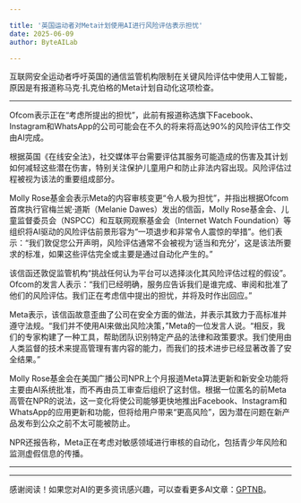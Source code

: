 ```yaml
---

title: '英国运动者对Meta计划使用AI进行风险评估表示担忧'
date: 2025-06-09
author: ByteAILab

---
```


互联网安全运动者呼吁英国的通信监管机构限制在关键风险评估中使用人工智能，原因是有报道称马克·扎克伯格的Meta计划自动化这项检查。

---
Ofcom表示正在“考虑所提出的担忧”，此前有报道称选旗下Facebook、Instagram和WhatsApp的公司可能会在不久的将来将高达90%的风险评估工作交由AI完成。

根据英国《在线安全法》，社交媒体平台需要评估其服务可能造成的伤害及其计划如何减轻这些潜在伤害，特别关注保护儿童用户和防止非法内容出现。风险评估过程被视为该法的重要组成部分。

Molly Rose基金会表示Meta的内容审核变更“令人极为担忧”，并指出根据Ofcom首席执行官梅兰妮·道斯（Melanie Dawes）发出的信函，Molly Rose基金会、儿童监督委员会（NSPCC）和互联网观察基金会（Internet Watch Foundation）等组织将AI驱动的风险评估前景形容为“一项退步和非常令人震惊的举措”。他们表示：“我们敦促您公开声明，风险评估通常不会被视为‘适当和充分’，这是该法所要求的标准，如果这些评估完全或主要是通过自动化产生的。”

该信函还敦促监管机构“挑战任何认为平台可以选择淡化其风险评估过程的假设”。Ofcom的发言人表示：“我们已经明确，服务应告诉我们是谁完成、审阅和批准了他们的风险评估。我们正在考虑信中提出的担忧，并将及时作出回应。”

Meta表示，该信函故意歪曲了公司在安全方面的做法，并表示其致力于高标准并遵守法规。“我们并不使用AI来做出风险决策，”Meta的一位发言人说。“相反，我们的专家构建了一种工具，帮助团队识别特定产品的法律和政策要求。我们使用由人类监督的技术来提高管理有害内容的能力，而我们的技术进步已经显著改善了安全结果。”

Molly Rose基金会在美国广播公司NPR上个月报道Meta算法更新和新安全功能将主要由AI系统批准，而不再由员工审查后组织了这封信。根据一位匿名的前Meta高管在NPR的说法，这一变化将使公司能够更快地推出Facebook、Instagram和WhatsApp的应用更新和功能，但将给用户带来“更高风险”，因为潜在问题在新产品发布到公众之前不太可能被防止。

NPR还报告称，Meta正在考虑对敏感领域进行审核的自动化，包括青少年风险和监测虚假信息的传播。

---
---
感谢阅读！如果您对AI的更多资讯感兴趣，可以查看更多AI文章：[GPTNB](https://gptnb.com)。